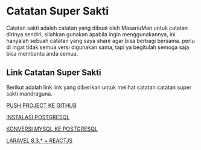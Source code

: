 # Catatan Super Sakti

Catatan sakti adalah catatan yang dibuat oleh MasariuMan untuk catatan dirinya sendiri, silahkan gunakan apabila ingin menggunakannya, ini hanyalah sebuah catatan yang saya share agar bisa berbagi bersama. perlu di ingat tidak semua versi digunakan sama, tapi ya begitulah semoga saja bisa membantu anda semua.

## Link Catatan Super Sakti

Berikut adalah link link yang diberikan untuk melihat catatan catatan super sakti mandraguna.

[PUSH PROJECT KE GITHUB](https://github.com/masariuman/catatan_sakti/blob/master/ISI/GITHUB.md)


[INSTALASI POSTGRESQL](https://github.com/masariuman/catatan_sakti/blob/master/ISI/postgresql_ubuntu_18.04(current).md)


[KONVERSI MYSQL KE POSTGRESQL](https://github.com/masariuman/catatan_sakti/blob/master/ISI/Konversi_Mysql_ke_PostgreSQL.md)

[LARAVEL 8.3.* + REACTJS](https://github.com/masariuman/catatan_sakti/blob/master/ISI/larareact.md)


